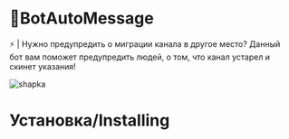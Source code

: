 # 🤖BotAutoMessage

⚡ | Нужно предупредить о миграции канала в другое место?
     Данный бот вам поможет предупредить людей, о том, что канал устарел и скинет указания! 

![shapka](https://github.com/xNeizy/BotAutoMessage/assets/89652352/324c46cd-55e2-42f6-ba89-2138267b8537)

# Установка/Installing
